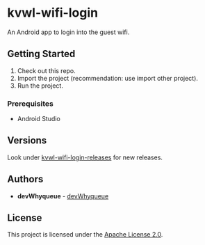 # kvwl-wifi-login
An Android app to login into the guest wifi.

## Getting Started

1. Check out this repo.
2. Import the project (recommendation: use import other project).
3. Run the project.

### Prerequisites

- Android Studio

## Versions

Look under [kvwl-wifi-login-releases](https://github.com/devWhyqueue/kvwl-wifi-login/releases) for new releases.

## Authors

* **devWhyqueue** - [devWhyqueue](https://github.com/devWhyqueue)

## License

This project is licensed under the [Apache License 2.0](https://github.com/devWhyqueue/atv-stauseepokal-management/blob/master/LICENSE).
